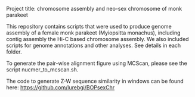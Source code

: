 Project title:
chromosome assembly and neo-sex chromosome of monk parakeet

This repository contains scripts that were used to produce genome assembly of a female monk parakeet (Myiopsitta monachus), including contig assembly the Hi-C based chromosome assembly. We also included scripts for genome annotations and other analyses. See details in each folder. 

To generate the pair-wise alignment figure using MCScan, please see the script nucmer_to_mcscan.sh.

The code to generate Z-W sequence similarity in windows can be found here: https://github.com/lurebgi/BOPsexChr
